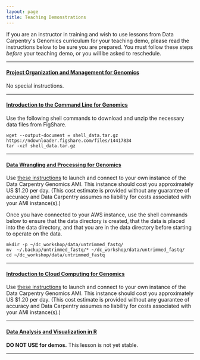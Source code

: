 ```yaml
---
layout: page
title: Teaching Demonstrations
---
```


If you are an instructor in training and wish to use lessons from Data Carpentry's Genomics curriculum for your teaching demo, please read the instructions below to be sure you are prepared. You must follow these steps *before* your teaching demo, or you will be asked to reschedule. 
<hr>

#### [Project Organization and Management for Genomics](https://datacarpentry.org/organization-genomics/)
No special instructions.
<hr>

#### [Introduction to the Command Line for Genomics](https://datacarpentry.org/shell-genomics/)

Use the following shell commands to download and unzip the necessary data files from FigShare.

```
wget --output-document = shell_data.tar.gz https://ndownloader.figshare.com/files/14417834
tar -xzf shell_data.tar.gz
```
<hr>

#### [Data Wrangling and Processing for Genomics](https://datacarpentry.org/wrangling-genomics/)

Use [these instructions](https://datacarpentry.org/genomics-workshop/AMI-setup/index.html) to launch and connect to your own instance of the Data Carpentry Genomics AMI. This instance should cost you approximately US $1.20 per day. (This cost estimate is provided without any guarantee of accuracy and Data Carpentry assumes no liability for costs associated with your AMI instance(s).)

Once you have connected to your AWS instance, use the shell commands below to ensure that the data directory is created,
that the data is placed into the data directory, and that you are in the data directory before
starting to operate on the data.

```
mkdir -p ~/dc_workshop/data/untrimmed_fastq/
mv  ~/.backup/untrimmed_fastq/* ~/dc_workshop/data/untrimmed_fastq/
cd ~/dc_workshop/data/untrimmed_fastq
```
<hr>

#### [Introduction to Cloud Computing for Genomics](https://datacarpentry.org/cloud-genomics/)

Use [these instructions](https://datacarpentry.org/genomics-workshop/AMI-setup/index.html) to launch and connect to your own instance of the Data Carpentry Genomics AMI. This instance should cost you approximately US $1.20 per day. (This cost estimate is provided without any guarantee of accuracy and Data Carpentry assumes no liability for costs associated with your AMI instance(s).)
<hr>

#### [Data Analysis and Visualization in R](https://datacarpentry.org/genomics-r-intro/) 

**DO NOT USE for demos.** This lesson is not yet stable.

<hr>
